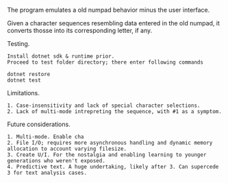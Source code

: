 The program emulates a old numpad behavior minus the user interface.

Given a character sequences resembling data entered in the old numpad, it converts thosse into its corresponding letter, if any.

Testing.

    Install dotnet sdk & runtime prior.
    Proceed to test folder directory; there enter following commands

    dotnet restore
    dotnet test

Limitations.

    1. Case-insensitivity and lack of special character selections. 
    2. Lack of multi-mode intrepreting the sequence, with #1 as a symptom.


Future considerations.

    1. Multi-mode. Enable cha
    2. File I/O; requires more asynchronous handling and dynamic memory allocation to account varying filesize.
    3. Create U/I. For the nostalgia and enabling learning to younger generations who weren't exposed.
    4. Predictive text. A huge undertaking, likely after 3. Can supercede 3 for text analysis cases.